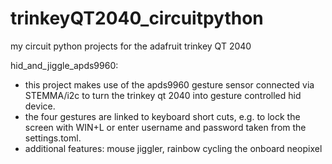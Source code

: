 # trinkeyQT2040_circuitpython
my circuit python projects for the adafruit trinkey QT 2040

hid_and_jiggle_apds9960:
* this project makes use of the apds9960 gesture sensor connected via STEMMA/i2c to turn the trinkey qt 2040 into gesture controlled hid device.
* the four gestures are linked to keyboard short cuts, e.g. to lock the screen with WIN+L or enter username and password taken from the settings.toml.
* additional features: mouse jiggler, rainbow cycling the onboard neopixel  
  
